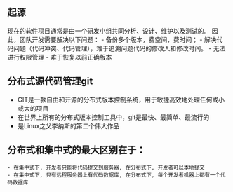## 起源

现在的软件项目通常是由一个研发小组共同分析、设计、维护以及测试的。
因此，团队开发需要解决以下问题：
    - 备份多个版本，费空间，费时间；
    - 解决代码问题（代码冲突、代码管理），难于追溯问题代码的修改人和修改时间。
    - 无法进行权限管理
    - 难于恢复以前正确版本

## 分布式源代码管理git
 
   - GIT是一款自由和开源的分布式版本控制系统，用于敏捷高效地处理任何或小或大的项目
   - 在世界上所有的分布式版本控制工具中，git是最快、最简单、最流行的
   - 是Linux之父李纳斯的第二个伟大作品
 

## 分布式和集中式的最大区别在于：
    - 在集中式下, 开发者只能将代码提交到服务器, 在分布式下, 开发者可以本地提交
    - 在集中式下, 只有远程服务器上有代码数据库, 在分布式下, 每个开发者机器上都有一个代码数据库